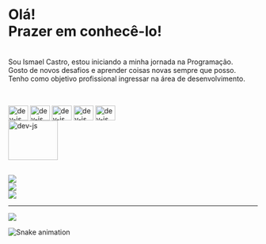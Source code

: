 #  Olá!<br>Prazer em conhecê-lo!
<br>Sou Ismael Castro, estou iniciando a minha jornada na Programação. <br>Gosto de novos desafios e aprender coisas novas sempre que posso. <br>Tenho como objetivo profissional ingressar na área de desenvolvimento.

##
 <div style="display: inline-block"><br>
        <img align="center" alt="dev-js" height="30" width="40" <img src="https://cdn.jsdelivr.net/gh/devicons/devicon/icons/html5/html5-original.svg" />
        <img align="center" alt="dev-js" height="30" width="40" <img src="https://cdn.jsdelivr.net/gh/devicons/devicon/icons/css3/css3-original.svg" />
        <img align="center" alt="dev-js" height="30" width="40" <img src="https://cdn.jsdelivr.net/gh/devicons/devicon/icons/javascript/javascript-original.svg">
        <img align="center" alt="dev-js" height="30" width="40" <img src="https://cdn.jsdelivr.net/gh/devicons/devicon/icons/typescript/typescript-original.svg" />
        <img align="center" alt="dev-js" height="30" width="40" <img src="https://cdn.jsdelivr.net/gh/devicons/devicon/icons/react/react-original.svg" />
  </div><br>
  
<div>
    <a href="https://linkedin.com/in/ismael-castro-santos" target="_blank"><img align="center" alt="dev-js" height="80" width="100"<img src="https://cdn.jsdelivr.net/gh/devicons/devicon/icons/linkedin/linkedin-original-wordmark.svg" />
</div>

##
![](https://github-readme-stats.vercel.app/api?username=IsmaelCastroSantos&theme=react&hide_border=false&include_all_commits=false&count_private=false)<br/>
![](https://github-readme-streak-stats.herokuapp.com/?user=IsmaelCastroSantos&theme=react&hide_border=false)<br/>
![](https://github-readme-stats.vercel.app/api/top-langs/?username=IsmaelCastroSantos&theme=react&hide_border=false&include_all_commits=false&count_private=false&layout=compact)

---
[![](https://visitcount.itsvg.in/api?id=IsmaelCastroSantos&icon=0&color=0)](https://visitcount.itsvg.in)

![Snake animation](https://github.com/IsmaelCastroSantos/IsmaelCastroSantos/blob/output/github-contribution-grid-snake.svg)
